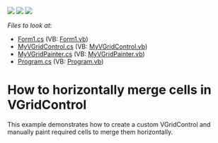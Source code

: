 <!-- default badges list -->
![](https://img.shields.io/endpoint?url=https://codecentral.devexpress.com/api/v1/VersionRange/128638717/10.2.3%2B)
[![](https://img.shields.io/badge/Open_in_DevExpress_Support_Center-FF7200?style=flat-square&logo=DevExpress&logoColor=white)](https://supportcenter.devexpress.com/ticket/details/E3019)
[![](https://img.shields.io/badge/📖_How_to_use_DevExpress_Examples-e9f6fc?style=flat-square)](https://docs.devexpress.com/GeneralInformation/403183)
<!-- default badges end -->
<!-- default file list -->
*Files to look at*:

* [Form1.cs](./CS/WindowsApplication1/Form1.cs) (VB: [Form1.vb](./VB/WindowsApplication1/Form1.vb))
* [MyVGridControl.cs](./CS/WindowsApplication1/MyVGridControl.cs) (VB: [MyVGridControl.vb](./VB/WindowsApplication1/MyVGridControl.vb))
* [MyVGridPainter.cs](./CS/WindowsApplication1/MyVGridPainter.cs) (VB: [MyVGridPainter.vb](./VB/WindowsApplication1/MyVGridPainter.vb))
* [Program.cs](./CS/WindowsApplication1/Program.cs) (VB: [Program.vb](./VB/WindowsApplication1/Program.vb))
<!-- default file list end -->
# How to horizontally merge cells in VGridControl


<p></p><p>This example demonstrates how to create a custom VGridControl and manually paint required cells to merge them horizontally.</p>

<br/>


